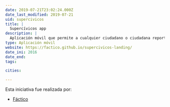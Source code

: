 ```yaml
---
date: 2019-07-21T23:02:24.000Z
date_last_modified: 2019-07-21
uid: supercivicos
title: |
  Supercívicos app
description: |
  Aplicación móvil que permite a cualquier ciudadano o ciudadana reportar daños o reclamos de la comunidad, a su vez, los vídeos ayudan a crear una gran base de datos sobre los problemas que aquejan las ciudades diariamente.
type: Aplicación móvil
website: https://factico.github.io/supercivicos-landing/
date_ini: 2016
date_end: 
tags:

cities: 

---
```


Esta iniciativa fue realizada por:

- [Fáctico](/organizaciones/factico)
